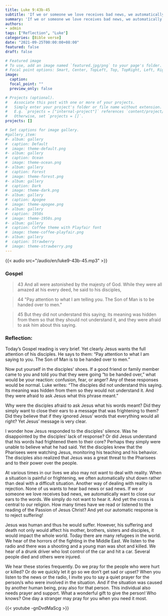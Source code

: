 ```yaml
---
title: Luke 9:43b-45
subtitle: 'If we or someone we love receives bad news, we automatically want to close our ears to the words. We simply do not want to hear it. And yet the cross is central to our religion. How many times have we read or listened to the reading of the Passion of Jesus Christ?'
summary: 'If we or someone we love receives bad news, we automatically want to close our ears to the words. We simply do not want to hear it. And yet the cross is central to our religion. How many times have we read or listened to the reading of the Passion of Jesus Christ?'
authors:
- admin
tags: ["Reflection", "Luke"]
categories: [Bible verse]
date: "2021-09-25T00:00:00+08:00"
featured: false
draft: false

# Featured image
# To use, add an image named `featured.jpg/png` to your page's folder.
# Focal point options: Smart, Center, TopLeft, Top, TopRight, Left, Right, BottomLeft, Bottom, BottomRight
image:
  caption:
  focal_point: ""
  preview_only: false

# Projects (optional).
#   Associate this post with one or more of your projects.
#   Simply enter your project's folder or file name without extension.
#   E.g. `projects = ["internal-project"]` references `content/project/deep-learning/index.md`.
#   Otherwise, set `projects = []`.
projects: []

# Set captions for image gallery.
#gallery_item:
#- album: gallery
#  caption: Default
#  image: theme-default.png
#- album: gallery
#  caption: Ocean
#  image: theme-ocean.png
#- album: gallery
#  caption: Forest
#  image: theme-forest.png
#- album: gallery
#  caption: Dark
#  image: theme-dark.png
#- album: gallery
#  caption: Apogee
#  image: theme-apogee.png
#- album: gallery
#  caption: 1950s
#  image: theme-1950s.png
#- album: gallery
#  caption: Coffee theme with Playfair font
#  image: theme-coffee-playfair.png
#- album: gallery
#  caption: Strawberry
#  image: theme-strawberry.png
---
```


{{< audio src="/audio/en/luke9-43b-45.mp3" >}}

### Gospel
> 43 And all were astonished by the majesty of God. While they were all amazed at his every deed, he said to his disciples,

> 44 "Pay attention to what I am telling you. The Son of Man is to be handed over to men."

> 45 But they did not understand this saying; its meaning was hidden from them so that they should not understand it, and they were afraid to ask him about this saying.

### Reflection:
Today’s Gospel reading is very brief. Yet clearly Jesus wants the full attention of his disciples. He says to them: “Pay attention to what I am saying to you. The Son of Man is to be handed over to men.”

Now put yourself in the disciples’ shoes. If a good friend or family member came to you and told you that they were going “to be handed over,” what would be your reaction: confusion, fear, or anger? Any of these responses would be normal. Luke writes: “The disciples did not understand this saying. Its meaning was hidden from them so they would not understand it. And they were afraid to ask Jesus what this phrase meant.”

Why were the disciples afraid to ask Jesus what his words meant? Did they simply want to close their ears to a message that was frightening to them? Did they believe that if they ignored Jesus’ words that everything would all right? Yet Jesus’ message is very clear.

I wonder how Jesus responded to the disciples’ silence. Was he disappointed by the disciples’ lack of response? Or did Jesus understand that his words had frightened them to their core? Perhaps they simply were unable to believe what he had said. Yet the disciples knew that the Pharisees were watching Jesus, monitoring his teaching and his behavior. The disciples also realized that Jesus was a great threat to the Pharisees and to their power over the people.

At various times in our lives we also may not want to deal with reality. When a situation is painful or frightening, we often automatically shut down rather than deal with a difficult situation. Another way of dealing with reality is rejection. None of us wants to hear bad news or sad news. If we or someone we love receives bad news, we automatically want to close our ears to the words. We simply do not want to hear it. And yet the cross is central to our religion. How many times have we read or listened to the reading of the Passion of Jesus Christ? And yet our automatic response is to reject suffering!

Jesus was human and thus he would suffer. However, his suffering and death not only would affect his mother, brothers, sisters and disciples, it would impact the whole world. Today there are many refugees in the world. We hear of the horrors of the fighting in the Middle East. We listen to the radio and there was a shooting and a young man was shot and killed. We hear of a drunk driver who lost control of the car and hit a car. Several people died and others were injured.

We hear these stories frequently. Do we pray for the people who were hurt or killed? Or do we quickly let it go so we don’t get sad or upset? When you listen to the news or the radio, I invite you to say a quiet prayer for the person/s who were involved in the situation. And if the situation was caused by another human being, pray also for that person. This individual also needs prayer and support. What a wonderful gift to give the person! Who knows? One day a stranger may pray for you when you need it most.

{{< youtube -gnDvdMaScg >}}
